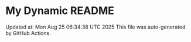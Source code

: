 # My Dynamic README
Updated at: Mon Aug 25 06:34:38 UTC 2025
This file was auto-generated by GitHub Actions.
